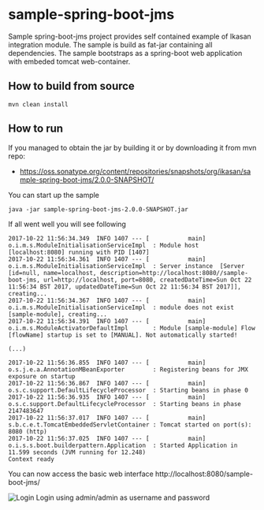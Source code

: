 # sample-spring-boot-jms

Sample spring-boot-jms project provides self contained example of Ikasan integration module. The sample is build as fat-jar containing all dependencies. The sample bootstraps as a spring-boot web application with embeded tomcat web-container. 


## How to build from source

```mvn clean install```


## How to run

If you managed to obtain the jar by building it or by downloading it from mvn repo:
* https://oss.sonatype.org/content/repositories/snapshots/org/ikasan/sample-spring-boot-jms/2.0.0-SNAPSHOT/ 

You can start up the sample 

```java -jar sample-spring-boot-jms-2.0.0-SNAPSHOT.jar```

If all went well you will see following 
```
2017-10-22 11:56:34.349  INFO 1407 --- [           main] o.i.m.s.ModuleInitialisationServiceImpl  : Module host [localhost:8080] running with PID [1407]
2017-10-22 11:56:34.361  INFO 1407 --- [           main] o.i.m.s.ModuleInitialisationServiceImpl  : Server instance  [Server [id=null, name=localhost, description=http://localhost:8080//sample-boot-jms, url=http://localhost, port=8080, createdDateTime=Sun Oct 22 11:56:34 BST 2017, updatedDateTime=Sun Oct 22 11:56:34 BST 2017]], creating...
2017-10-22 11:56:34.367  INFO 1407 --- [           main] o.i.m.s.ModuleInitialisationServiceImpl  : module does not exist [sample-module], creating...
2017-10-22 11:56:34.391  INFO 1407 --- [           main] o.i.m.s.ModuleActivatorDefaultImpl       : Module [sample-module] Flow [flowName] startup is set to [MANUAL]. Not automatically started!

(...)

2017-10-22 11:56:36.855  INFO 1407 --- [           main] o.s.j.e.a.AnnotationMBeanExporter        : Registering beans for JMX exposure on startup
2017-10-22 11:56:36.867  INFO 1407 --- [           main] o.s.c.support.DefaultLifecycleProcessor  : Starting beans in phase 0
2017-10-22 11:56:36.935  INFO 1407 --- [           main] o.s.c.support.DefaultLifecycleProcessor  : Starting beans in phase 2147483647
2017-10-22 11:56:37.017  INFO 1407 --- [           main] s.b.c.e.t.TomcatEmbeddedServletContainer : Tomcat started on port(s): 8080 (http)
2017-10-22 11:56:37.025  INFO 1407 --- [           main] o.i.s.s.boot.builderpattern.Application  : Started Application in 11.599 seconds (JVM running for 12.248)
Context ready
```

You can now access the basic web interface http://localhost:8080/sample-boot-jms/ 

![Login](../../../developer/docs/sample-images/sample-login.png) 
Login using admin/admin as username and password